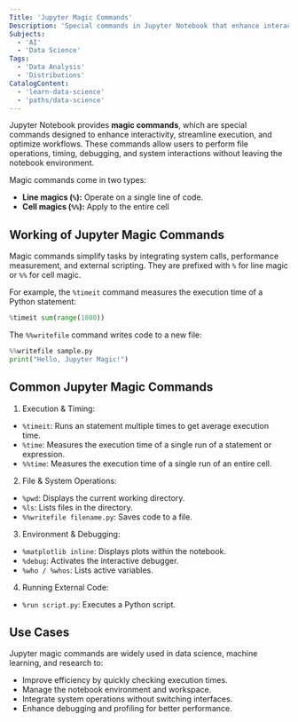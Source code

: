 ```yaml
---
Title: 'Jupyter Magic Commands'
Description: 'Special commands in Jupyter Notebook that enhance interactivity, manage the environment, and streamline workflow.'
Subjects:
  - 'AI'
  - 'Data Science'
Tags:
  - 'Data Analysis'
  - 'Distributions'
CatalogContent:
  - 'learn-data-science'
  - 'paths/data-science'
---
```


Jupyter Notebook provides **magic commands**, which are special commands designed to enhance interactivity, streamline execution, and optimize workflows. These commands allow users to perform file operations, timing, debugging, and system interactions without leaving the notebook environment.

Magic commands come in two types:

- **Line magics (`%`):** Operate on a single line of code.
- **Cell magics (`%%`):** Apply to the entire cell

## Working of Jupyter Magic Commands

Magic commands simplify tasks by integrating system calls, performance measurement, and external scripting. They are prefixed with `%` for line magic or `%%` for cell magic.

For example, the `%timeit` command measures the execution time of a Python statement:

```py
%timeit sum(range(1000))
```

The `%%writefile` command writes code to a new file:

```py
%%writefile sample.py
print("Hello, Jupyter Magic!")
```

## Common Jupyter Magic Commands

1. Execution & Timing:
  - `%timeit`: Runs an statement multiple times to get average execution time.
  - `%time`: Measures the execution time of a single run of a statement or expression.
  - `%%time`: Measures the execution time of a single run of an entire cell.
2. File & System Operations:
  - `%pwd`: Displays the current working directory.
  - `%ls`: Lists files in the directory.
  - `%%writefile filename.py`: Saves code to a file.
3. Environment & Debugging:
  - `%matplotlib inline`: Displays plots within the notebook.
  - `%debug`: Activates the interactive debugger.
  - `%who / %whos`: Lists active variables.
4. Running External Code:
  - `%run script.py`: Executes a Python script.

## Use Cases

Jupyter magic commands are widely used in data science, machine learning, and research to:
- Improve efficiency by quickly checking execution times.
-  Manage the notebook environment and workspace.
-  Integrate system operations without switching interfaces.
-  Enhance debugging and profiling for better performance.
